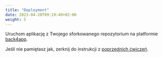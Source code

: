 ```yaml
---
title: "Deployment"
date: 2023-04-20T09:19:49+02:00
weight: 5
---
```


Uruchom aplikację z Twojego sforkowanego repozytorium na platformie
[back4app](https://back4app.com).

Jeśli nie pamiętasz jak, zerknij do instrukcji z
[poprzednich ćwiczeń](https://jdajda.github.io/mwo/web2-lab2/05_deployment/).
